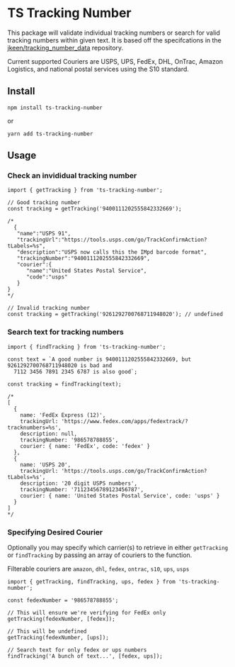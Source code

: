 # TS Tracking Number
This package will validate individual tracking numbers or search for valid tracking numbers within given text. It is based off the specifcations in the [jkeen/tracking_number_data](https://github.com/jkeen/tracking_number_data) repository.

Current supported Couriers are USPS, UPS, FedEx, DHL, OnTrac, Amazon Logistics, and national postal services using the S10 standard.

## Install
`npm install ts-tracking-number`

or

`yarn add ts-tracking-number`

## Usage

### Check an invididual tracking number
```
import { getTracking } from 'ts-tracking-number';

// Good tracking number
const tracking = getTracking('9400111202555842332669');

/*
  {
   "name":"USPS 91",
   "trackingUrl":"https://tools.usps.com/go/TrackConfirmAction?tLabels=%s",
   "description":"USPS now calls this the IMpd barcode format",
   "trackingNumber":"9400111202555842332669",
   "courier":{
      "name":"United States Postal Service",
      "code":"usps"
   }
}
*/

// Invalid tracking number
const tracking = getTracking('9261292700768711948020'); // undefined

```

### Search text for tracking numbers
```
import { findTracking } from 'ts-tracking-number';

const text = `A good number is 9400111202555842332669, but 9261292700768711948020 is bad and
  7112 3456 7891 2345 6787 is also good`;

const tracking = findTracking(text);

/*
[
  {
    name: 'FedEx Express (12)',
    trackingUrl: 'https://www.fedex.com/apps/fedextrack/?tracknumbers=%s',
    description: null,
    trackingNumber: '986578788855',
    courier: { name: 'FedEx', code: 'fedex' }
  },
  {
    name: 'USPS 20',
    trackingUrl: 'https://tools.usps.com/go/TrackConfirmAction?tLabels=%s',
    description: '20 digit USPS numbers',
    trackingNumber: '71123456789123456787',
    courier: { name: 'United States Postal Service', code: 'usps' }
  }
]
*/

```

### Specifying Desired Courier
Optionally you may specify which carrier(s) to retrieve in either `getTracking` or `findTracking` by passing an array of couriers to the function.

Filterable couriers are `amazon`, `dhl`, `fedex`, `ontrac`, `s10`, `ups`, `usps`

```
import { getTracking, findTracking, ups, fedex } from 'ts-tracking-number';

const fedexNumber = '986578788855';

// This will ensure we're verifying for FedEx only
getTracking(fedexNumber, [fedex]);

// This will be undefined
getTracking(fedexNumber, [ups]);

// Search text for only fedex or ups numbers
findTracking('A bunch of text...', [fedex, ups]);
```
